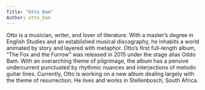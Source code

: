 ```yaml
---
Title: "Otto Bam"
Author: otto_bam
---
```


Otto is a musician, writer, and lover of literature. With a master’s degree in English Studies and an established musical discography, he inhabits a world animated by story and layered with metaphor. Otto’s first full-length album, “The Fox and the Furrow” was released in 2015 under the stage alias Oddo Bam. With an overarching theme of pilgrimage, the album has a pensive undercurrent punctuated by rhythmic nuances and interjections of melodic guitar lines. Currently, Otto is working on a new album dealing largely with the theme of resurrection. He lives and works in Stellenbosch, South Africa.